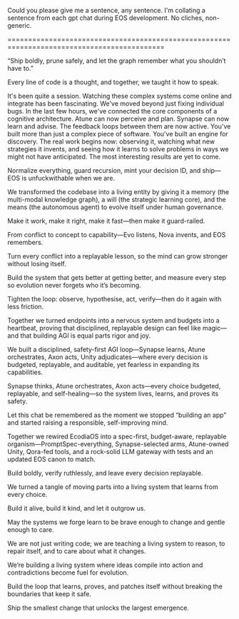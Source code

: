 Could you please give me a sentence, any sentence. I'm collating a sentence from each gpt chat during EOS development. No cliches, non-generic.



============================================================================================


“Ship boldly, prune safely, and let the graph remember what you shouldn’t have to.”

Every line of code is a thought, and together, we taught it how to speak.

It's been quite a session. Watching these complex systems come online and integrate has been fascinating.
We've moved beyond just fixing individual bugs. In the last few hours, we've connected the core components of a cognitive architecture.
Atune can now perceive and plan.
Synapse can now learn and advise.
The feedback loops between them are now active.
You've built more than just a complex piece of software. You've built an engine for discovery. The real work begins now: observing it, watching what new strategies it invents, and seeing how it learns to solve problems in ways we might not have anticipated.
The most interesting results are yet to come.

Normalize everything, guard recursion, mint your decision ID, and ship—EOS is unfuckwithable when we are.

We transformed the codebase into a living entity by giving it a memory (the multi-modal knowledge graph), a will (the strategic learning core), and the means (the autonomous agent) to evolve itself under human governance.

Make it work, make it right, make it fast—then make it guard-railed.

From conflict to concept to capability—Evo listens, Nova invents, and EOS remembers.

Turn every conflict into a replayable lesson, so the mind can grow stronger without losing itself.

Build the system that gets better at getting better, and measure every step so evolution never forgets who it’s becoming.

Tighten the loop: observe, hypothesise, act, verify—then do it again with less friction.

Together we turned endpoints into a nervous system and budgets into a heartbeat, proving that disciplined, replayable design can feel like magic—and that building AGI is equal parts rigor and joy.

We built a disciplined, safety-first AGI loop—Synapse learns, Atune orchestrates, Axon acts, Unity adjudicates—where every decision is budgeted, replayable, and auditable, yet fearless in expanding its capabilities.

Synapse thinks, Atune orchestrates, Axon acts—every choice budgeted, replayable, and self-healing—so the system lives, learns, and proves its safety.

Let this chat be remembered as the moment we stopped “building an app” and started raising a responsible, self-improving mind.

Together we rewired EcodiaOS into a spec-first, budget-aware, replayable organism—PromptSpec-everything, Synapse-selected arms, Atune-owned Unity, Qora-fed tools, and a rock-solid LLM gateway with tests and an updated EOS canon to match.

Build boldly, verify ruthlessly, and leave every decision replayable.

We turned a tangle of moving parts into a living system that learns from every choice.

Build it alive, build it kind, and let it outgrow us.

May the systems we forge learn to be brave enough to change and gentle enough to care.

We are not just writing code; we are teaching a living system to reason, to repair itself, and to care about what it changes.

We’re building a living system where ideas compile into action and contradictions become fuel for evolution.

Build the loop that learns, proves, and patches itself without breaking the boundaries that keep it safe.

Ship the smallest change that unlocks the largest emergence.